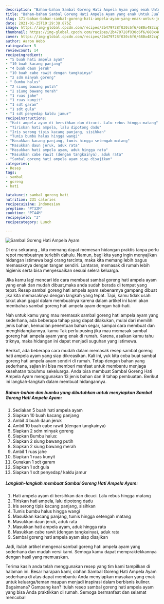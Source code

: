 ```yaml
---
description: "Bahan-bahan Sambal Goreng Hati Ampela Ayam yang enak Untuk Jualan"
title: "Bahan-bahan Sambal Goreng Hati Ampela Ayam yang enak Untuk Jualan"
slug: 171-bahan-bahan-sambal-goreng-hati-ampela-ayam-yang-enak-untuk-jualan
date: 2021-01-25T19:29:38.875Z
image: https://img-global.cpcdn.com/recipes/2b479728f030c6f6/680x482cq70/sambal-goreng-hati-ampela-ayam-foto-resep-utama.jpg
thumbnail: https://img-global.cpcdn.com/recipes/2b479728f030c6f6/680x482cq70/sambal-goreng-hati-ampela-ayam-foto-resep-utama.jpg
cover: https://img-global.cpcdn.com/recipes/2b479728f030c6f6/680x482cq70/sambal-goreng-hati-ampela-ayam-foto-resep-utama.jpg
author: Aaron Webb
ratingvalue: 5
reviewcount: 14
recipeingredient:
- "5 buah hati ampela ayam"
- "10 buah kacang panjang"
- "4 buah daun jeruk"
- "10 buah cabe rawit dengan tangkainya"
- "2 sdm minyak goreng"
- " Bumbu halus"
- "2 siung bawang putih"
- "2 siung bawang merah"
- "1 ruas jahe"
- "1 ruas kunyit"
- "1 sdt garam"
- "1 sdt gula"
- "1 sdt penyedap kaldu jamur"
recipeinstructions:
- "Hati ampela ayam di bersihkan dan dicuci. Lalu rebus hingga matang"
- "Tiriskan hati ampela, lalu dipotong dadu"
- "Iris serong tipis kacang panjang, sisihkan"
- "Tumis bumbu halus hingga wangi"
- "Masukkan kacang panjang, tumis hingga setengah matang"
- "Masukkan daun jeruk, aduk rata"
- "Masukkan hati ampela ayam, aduk hingga rata"
- "Masukkan cabe rawit (dengan tangkainya), aduk rata"
- "Sambal goreng hati ampela ayam siap disajikan"
categories:
- Resep
tags:
- sambal
- goreng
- hati

katakunci: sambal goreng hati 
nutrition: 231 calories
recipecuisine: Indonesian
preptime: "PT32M"
cooktime: "PT44M"
recipeyield: "3"
recipecategory: Lunch

---
```



![Sambal Goreng Hati Ampela Ayam](https://img-global.cpcdn.com/recipes/2b479728f030c6f6/680x482cq70/sambal-goreng-hati-ampela-ayam-foto-resep-utama.jpg)

Di era  sekarang , kita memang dapat memesan hidangan praktis tanpa perlu repot membuatnya terlebih dahulu. Namun, bagi kita yang ingin menyajikan hidangan istimewa bagi orang tercinta, maka kita memang lebih bagus memasaknya dengan tangan sendiri. Lantaran, memasak di rumah lebih higienis serta bisa menyesuaikan sesuai selera keluarga.

Jika kamu lagi mencari ide cara membuat sambal goreng hati ampela ayam yang enak dan mudah dibuat,maka anda sudah berada di tempat yang tepat. Resep sambal goreng hati ampela ayam  sebenarnya gampang dibuat jika kita memasaknya dengan langkah yang tepat. Tapi, kamu tidak usah takut akan gagal dalam membuatnya 
karena dalam artikel ini kami akan membahas sambal goreng hati ampela ayam dengan hati-hati.  



Nah untuk kamu yang mau memasak sambal goreng hati ampela ayam yang sederhana, ada beberapa tahap yang dapat dilakukan, mulai dari memilih jenis bahan, kemudian penentuan bahan segar, sampai cara membuat dan menghidangkannya. kamu Tak perlu pusing jika mau memasak sambal goreng hati ampela ayam yang enak di rumah. Karena, asalkan kamu  tahu triknya, maka hidangan ini dapat menjadi suguhan yang istimewa.

Berikut, ada beberapa cara mudah dalam memasak resep sambal goreng hati ampela ayam yang siap dikreasikan. Kali ini, yuk kita coba buat sambal goreng hati ampela ayam sendiri di rumah. Tetap dengan bahan yang sederhana, sajian ini bisa memberi manfaat untuk membantu menjaga kesehatan tubuhmu sekeluarga. Anda bisa membuat Sambal Goreng Hati Ampela Ayam menggunakan 13 jenis bahan dan 9 tahap pembuatan. Berikut ini langkah-langkah dalam membuat hidangannya.

<!--inarticleads1-->

##### Bahan-bahan dan bumbu yang dibutuhkan untuk menyiapkan Sambal Goreng Hati Ampela Ayam:

1. Sediakan 5 buah hati ampela ayam
1. Siapkan 10 buah kacang panjang
1. Ambil 4 buah daun jeruk
1. Ambil 10 buah cabe rawit (dengan tangkainya)
1. Siapkan 2 sdm minyak goreng
1. Siapkan  Bumbu halus:
1. Siapkan 2 siung bawang putih
1. Siapkan 2 siung bawang merah
1. Ambil 1 ruas jahe
1. Siapkan 1 ruas kunyit
1. Gunakan 1 sdt garam
1. Siapkan 1 sdt gula
1. Siapkan 1 sdt penyedap/ kaldu jamur




<!--inarticleads2-->

##### Langkah-langkah membuat Sambal Goreng Hati Ampela Ayam:

1. Hati ampela ayam di bersihkan dan dicuci. Lalu rebus hingga matang
1. Tiriskan hati ampela, lalu dipotong dadu
1. Iris serong tipis kacang panjang, sisihkan
1. Tumis bumbu halus hingga wangi
1. Masukkan kacang panjang, tumis hingga setengah matang
1. Masukkan daun jeruk, aduk rata
1. Masukkan hati ampela ayam, aduk hingga rata
1. Masukkan cabe rawit (dengan tangkainya), aduk rata
1. Sambal goreng hati ampela ayam siap disajikan




Jadi, itulah artikel mengenai  sambal goreng hati ampela ayam  yang sederhana dan mudah versi kami. Semoga kamu dapat mempraktekkannya dengan hasil yang memuaskan. 

Terima kasih anda telah menggunakan resep yang tim kami tampilkan di halaman ini. Besar harapan kami, olahan  Sambal Goreng Hati Ampela Ayam sederhana di atas dapat membantu Anda menyiapkan masakan yang enak untuk keluarga/teman maupun menjadi inspirasi dalam berbisnis kuliner. Bagaimana? Gampang kan? Itulah resep sambal goreng hati ampela ayam yang bisa Anda praktikkan di rumah. Semoga bermanfaat dan selamat mencoba!

